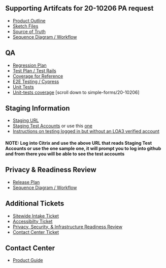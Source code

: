 ## Supporting Artifcats for 20-10206 PA request

- [Product Outline](https://github.com/department-of-veterans-affairs/VA.gov-team-forms/blob/main/Forms/20-10206%20FOIA%20PA%20Request/Product%20Outline.md)
- [Sketch Files](https://www.sketch.com/s/314e6dbf-5b4a-422d-beb1-0ad599fc3af1/p/D2736869-8F0B-4244-AB27-F7EBFDE853EB/canvas#Comment)
- [Source of Truth](https://github.com/department-of-veterans-affairs/VA.gov-team-forms/blob/main/Forms/20-10206%20FOIA%20PA%20Request/source-of-truth.md)
- [Sequence Diagram / Workflow](https://app.mural.co/t/departmentofveteransaffairs9999/m/departmentofveteransaffairs9999/1694111229625/784141f7f136fcd481b4010e5ec0ca961434e5fe?sender=5afefc91-80bc-4b82-9596-4d28fbb1c264)
## QA
- [Regression Plan](https://dsvavsp.testrail.io/index.php?/runs/view/4881&group_by=cases:estimate&group_order=asc)
- [Test Plan / Test Rails](https://dsvavsp.testrail.io/index.php?/plans/view/4876)
- [Coverage for Reference](https://department-of-veterans-affairs.github.io/veteran-facing-services-tools/frontend-support-dashboard/unit-test-coverage-report/)
- [E2E Testing / Cypress](https://github.com/department-of-veterans-affairs/vets-website/blob/main/src/applications/simple-forms/20-10206/tests/e2e/10206-pa.cypress.spec.js)
- [Unit Tests]([https://github.com/department-of-veterans-affairs/vets-api/tree/master/modules/simple_forms_api](https://github.com/department-of-veterans-affairs/vets-website/tree/main/src/applications/simple-forms/20-10206/tests/unit))
- [Unit-tests coverage](https://department-of-veterans-affairs.github.io/veteran-facing-services-tools/frontend-support-dashboard/unit-test-coverage-report/) \[scroll down to simple-forms/20-10206\]

## Staging Information
- [Staging URL](https://staging.va.gov/records/request-personal-records-form-20-10206/introduction)
- [Staging Test Accounts]( http://tud.vfs.va.gov) or use this [one](https://github.com/department-of-veterans-affairs/va.gov-team-sensitive/blob/master/Administrative/vagov-users/simple-forms-test-accounts.md)
- [Instructions on testing logged in but without an LOA3 verified account](https://github.com/department-of-veterans-affairs/VA.gov-team-forms/blob/main/Forms/20-10206%20FOIA%20PA%20Request/TestingnotLOA3.pdf)

#### NOTE: Log into Citrix and use the above URL that reads Staging Test Accounts or use the one sample one, it will prompt you to log into github and from there you will be able to see the test accounts 

## Privacy & Readiness Review
- [Release Plan](https://github.com/department-of-veterans-affairs/VA.gov-team-forms/blob/main/Forms/20-10206%20FOIA%20PA%20Request/Release%20Plan.md)
- [Sequence Diagram / Workflow](https://app.mural.co/t/departmentofveteransaffairs9999/m/departmentofveteransaffairs9999/1694111229625/784141f7f136fcd481b4010e5ec0ca961434e5fe?sender=5afefc91-80bc-4b82-9596-4d28fbb1c264)

## Additional Tickets 
- [Sitewide Intake Ticket](https://github.com/department-of-veterans-affairs/va.gov-team/issues/65348)
- [Accessibilty Ticket](https://github.com/department-of-veterans-affairs/va.gov-team/issues/70633)
- [Privacy, Security, & Infrastructure Readiness Review](https://github.com/department-of-veterans-affairs/va.gov-team-sensitive/issues/1366)
- [Contact Center Ticket](https://github.com/department-of-veterans-affairs/va.gov-team/issues/71823)


## Contact Center
- [Product Guide](https://github.com/department-of-veterans-affairs/VA.gov-team-forms/blob/main/Forms/20-10206%20FOIA%20PA%20Request/Form%2020-10206%20Product%20Guide.docx)
